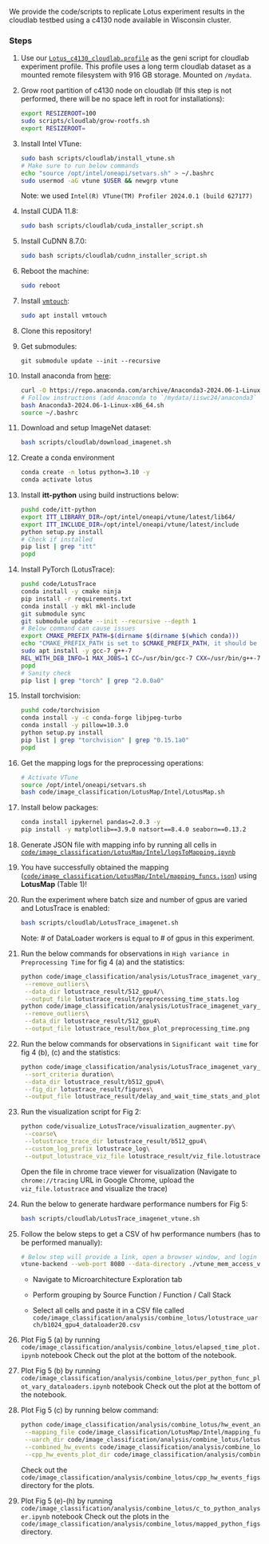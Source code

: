 We provide the code/scripts to replicate Lotus experiment results in the cloudlab testbed using a c4130 node available in Wisconsin cluster.

### Steps

1. Use our [`Lotus_c4130_cloudlab.profile`](Lotus_c4130_cloudlab.profile) as the geni script for cloudlab experiment profile. This profile uses a long term cloudlab dataset as a mounted remote filesystem with 916 GB storage. Mounted on `/mydata`.

2. Grow root partition of c4130 node on cloudlab (If this step is not performed, there will be no space left in root for installations):
    ```bash
    export RESIZEROOT=100
    sudo scripts/cloudlab/grow-rootfs.sh
    export RESIZEROOT=
    ```
3. Install Intel VTune:
    ```bash
    sudo bash scripts/cloudlab/install_vtune.sh
    # Make sure to run below commands 
    echo "source /opt/intel/oneapi/setvars.sh" > ~/.bashrc
    sudo usermod -aG vtune $USER && newgrp vtune
    ```
    Note: we used `Intel(R) VTune(TM) Profiler 2024.0.1 (build 627177)`
4. Install CUDA 11.8:
    ```bash
    sudo bash scripts/cloudlab/cuda_installer_script.sh
    ```
5. Install CuDNN 8.7.0:
    ```bash
    sudo bash scripts/cloudlab/cudnn_installer_script.sh
    ```
6. Reboot the machine:
    ```bash
    sudo reboot
    ```
7. Install [`vmtouch`](https://linux.die.net/man/8/vmtouch):
    ```bash
    sudo apt install vmtouch
    ```
8. Clone this repository!
9. Get submodules:

    ```git
    git submodule update --init --recursive
    ```
10. Install anaconda from [here](https://conda.io/projects/conda/en/latest/user-guide/install/linux.html):
    ```bash
    curl -O https://repo.anaconda.com/archive/Anaconda3-2024.06-1-Linux-x86_64.sh
    # Follow instructions (add Anaconda to `/mydata/iiswc24/anaconda3` when prompted)
    bash Anaconda3-2024.06-1-Linux-x86_64.sh
    source ~/.bashrc
    ```

11. Download and setup ImageNet dataset:
    ```bash
    bash scripts/cloudlab/download_imagenet.sh
    ```

12. Create a conda environment
    ```bash
    conda create -n lotus python=3.10 -y
    conda activate lotus
    ```
13. Install **itt-python** using build instructions below:
    ```bash
    pushd code/itt-python
    export ITT_LIBRARY_DIR=/opt/intel/oneapi/vtune/latest/lib64/
    export ITT_INCLUDE_DIR=/opt/intel/oneapi/vtune/latest/include
    python setup.py install
    # Check if installed
    pip list | grep "itt"
    popd
    ```

14. Install PyTorch (LotusTrace):
    ```bash
    pushd code/LotusTrace
    conda install -y cmake ninja
    pip install -r requirements.txt
    conda install -y mkl mkl-include
    git submodule sync
    git submodule update --init --recursive --depth 1
    # Below command can cause issues
    export CMAKE_PREFIX_PATH=$(dirname $(dirname $(which conda)))
    echo "CMAKE_PREFIX_PATH is set to $CMAKE_PREFIX_PATH, it should be set to dir which contains the conda installation"  
    sudo apt install -y gcc-7 g++-7
    REL_WITH_DEB_INFO=1 MAX_JOBS=1 CC=/usr/bin/gcc-7 CXX=/usr/bin/g++-7 python setup.py install
    popd
    # Sanity check
    pip list | grep "torch" | grep "2.0.0a0"
    ```
15. Install torchvision:
    ```bash
    pushd code/torchvision
    conda install -y -c conda-forge libjpeg-turbo
    conda install -y pillow=10.3.0
    python setup.py install
    pip list | grep "torchvision" | grep "0.15.1a0"
    popd
    ```
16. Get the mapping logs for the preprocessing operations:
    ```bash
    # Activate VTune
    source /opt/intel/oneapi/setvars.sh
    bash code/image_classification/LotusMap/Intel/LotusMap.sh
    ```
17. Install below packages:
    ```bash
    conda install ipykernel pandas=2.0.3 -y
    pip install -y matplotlib==3.9.0 natsort==8.4.0 seaborn==0.13.2
    ```
18. Generate JSON file with mapping info by running all cells in [`code/image_classification/LotusMap/Intel/logsToMapping.ipynb`](code/image_classification/LotusMap/Intel/logsToMapping.ipynb)

19. You have successfully obtained the mapping ([`code/image_classification/LotusMap/Intel/mapping_funcs.json`](code/image_classification/LotusMap/Intel/mapping_funcs.json)) using **LotusMap** (Table 1)!

20. Run the experiment where batch size and number of gpus are varied and LotusTrace is enabled:
    ```bash
    bash scripts/cloudlab/LotusTrace_imagenet.sh
    ```
    Note: # of DataLoader workers is equal to # of gpus in this experiment.
21. Run the below commands for observations in `High variance in Preprocessing Time` for fig 4 (a) and the statistics:
    ```bash
    python code/image_classification/analysis/LotusTrace_imagenet_vary_batch_and_gpu/preprocessing_time_stats.py\
     --remove_outliers\
     --data_dir lotustrace_result/512_gpu4/\
     --output_file lotustrace_result/preprocessing_time_stats.log 
    python code/image_classification/analysis/LotusTrace_imagenet_vary_batch_and_gpu/box_plot_preprocessing_time.py\
     --remove_outliers\
     --data_dir lotustrace_result/512_gpu4\
     --output_file lotustrace_result/box_plot_preprocessing_time.png
    ```
22. Run the below commands for observations in `Significant wait time` for fig 4 (b), (c) and the statistics:
    ```bash
    python code/image_classification/analysis/LotusTrace_imagenet_vary_batch_and_gpu/delay_and_wait_time_stats_and_plot.py\
     --sort_criteria duration\
     --data_dir lotustrace_result/b512_gpu4\
     --fig_dir lotustrace_result/figures\
     --output_file lotustrace_result/delay_and_wait_time_stats_and_plot.log
    ```
23. Run the visualization script for Fig 2:
    ```bash
    python code/visualize_LotusTrace/visualization_augmenter.py\
     --coarse\
     --lotustrace_trace_dir lotustrace_result/b512_gpu4\
     --custom_log_prefix lotustrace_log\
     --output_lotustrace_viz_file lotustrace_result/viz_file.lotustrace
    ```
    Open the file in chrome trace viewer for visualization (Navigate to `chrome://tracing` URL in Google Chrome, upload the `viz_file.lotustrace` and visualize the trace)

24. Run the below to generate hardware performance numbers for Fig 5:
    ```bash
    bash scripts/cloudlab/LotusTrace_imagenet_vtune.sh
    ```

25. Follow the below steps to get a CSV of hw performance numbers (has to be performed manually):
    ```bash
    # Below step will provide a link, open a browser window, and login to the VTune GUI (set the password to anything you like)
    vtune-backend --web-port 8080 --data-directory ./vtune_mem_access_vary_dataloader/b1024_gpu4_dataloader20
    ```
    - Navigate to Microarchitecture Exploration tab

    - Perform grouping by Source Function / Function / Call Stack

    - Select all cells and paste it in a CSV file called `code/image_classification/analysis/combine_lotus/lotustrace_uarch/b1024_gpu4_dataloader20.csv`

25. Plot Fig 5 (a) by running `code/image_classification/analysis/combine_lotus/elapsed_time_plot.ipynb` notebook
    Check out the plot at the bottom of the notebook.

26. Plot Fig 5 (b) by running `code/image_classification/analysis/combine_lotus/per_python_func_plot_vary_dataloaders.ipynb` notebook
    Check out the plot at the bottom of the notebook.

27. Plot Fig 5 (c) by running below command:
    ```bash
    python code/image_classification/analysis/combine_lotus/hw_event_analyzer.py\
     --mapping_file code/image_classification/LotusMap/Intel/mapping_funcs.json\
     --uarch_dir code/image_classification/analysis/combine_lotus/lotustrace_uarch\
     --combined_hw_events code/image_classification/analysis/combine_lotus/combined_lotustrace_uarch.csv\
     --cpp_hw_events_plot_dir code/image_classification/analysis/combine_lotus/cpp_hw_events_figs
    ```
    Check out the `code/image_classification/analysis/combine_lotus/cpp_hw_events_figs` directory for the plots.

28. Plot Fig 5 (e)-(h) by running `code/image_classification/analysis/combine_lotus/c_to_python_analyser.ipynb` notebook
    Check out the plots in the `code/image_classification/analysis/combine_lotus/mapped_python_figs` directory.
